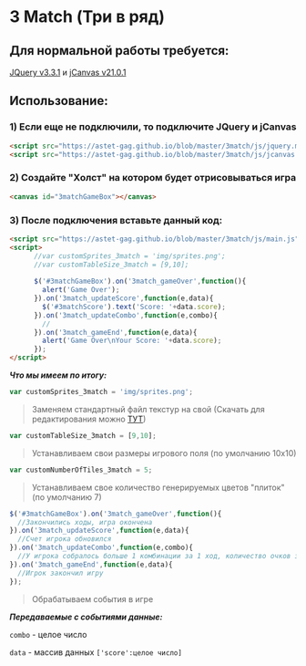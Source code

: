 # 3 Match (Три в ряд)

## Для нормальной работы требуется:
[JQuery v3.3.1](3match/js/jquery.min.js) и [jCanvas v21.0.1](3match/js/jcanvas.min.js)

## Использование:
### 1) Если еще не подключили, то подключите JQuery и jCanvas
```html
<script src="https://astet-gag.github.io/blob/master/3match/js/jquery.min.js"></script>
<script src="https://astet-gag.github.io/blob/master/3match/js/jcanvas.min.js"></script>
```
### 2) Создайте "Холст" на котором будет отрисовываться игра
```html
<canvas id="3matchGameBox"></canvas>
```
### 3) После подключения вставьте данный код:
```html
<script src="https://astet-gag.github.io/blob/master/3match/js/main.js"></script>
<script>
      //var customSprites_3match = 'img/sprites.png';
      //var customTableSize_3match = [9,10];
      
      $('#3matchGameBox').on('3match_gameOver',function(){
        alert('Game Over');
      }).on('3match_updateScore',function(e,data){
        $('#3matchScore').text('Score: '+data.score);
      }).on('3match_updateCombo',function(e,combo){
        //
      }).on('3match_gameEnd',function(e,data){
        alert('Game Over\nYour Score: '+data.score);
      });
</script>
```

***Что мы имеем по итогу:***
```js
var customSprites_3match = 'img/sprites.png';
```
> Заменяем стандартный файл текстур на свой (Скачать для редактирования можно [ТУТ](3match/img/sprites.png))

```js
var customTableSize_3match = [9,10];
```
> Устанавливаем свои размеры игрового поля (по умолчанию 10х10)

```js
var customNumberOfTiles_3match = 5;
```
> Устанавливаем свое количество генерируемых цветов "плиток" (по умолчанию 7)

```js
$('#3matchGameBox').on('3match_gameOver',function(){
  //Закончились ходы, игра окончена
}).on('3match_updateScore',function(e,data){
  //Счет игрока обновился
}).on('3match_updateCombo',function(e,combo){
  //У игрока собралось больше 1 комбинации за 1 ход, количество очков за ход будет умножаться на сумму комбо
}).on('3match_gameEnd',function(e,data){
  //Игрок закончил игру
});
```
> Обрабатываем события в игре

***Передаваемые с событиями данные:***

`combo` - целое число

`data` - массив данных `['score':целое число]`
